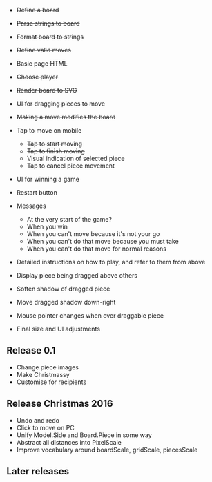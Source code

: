 
- ~~Define a board~~
- ~~Parse strings to board~~
- ~~Format board to strings~~
- ~~Define valid moves~~
- ~~Basic page HTML~~
- ~~Choose player~~
- ~~Render board to SVG~~
- ~~UI for dragging pieces to move~~
- ~~Making a move modifies the board~~

- Tap to move on mobile
    - ~~Tap to start moving~~
    - ~~Tap to finish moving~~
    - Visual indication of selected piece
    - Tap to cancel piece movement

- UI for winning a game
- Restart button
- Messages
    - At the very start of the game?
    - When you win
    - When you can't move because it's not your go
    - When you can't do that move because you must take
    - When you can't do that move for normal reasons

- Detailed instructions on how to play, and refer to them from above

- Display piece being dragged above others
- Soften shadow of dragged piece
- Move dragged shadow down-right

- Mouse pointer changes when over draggable piece

- Final size and UI adjustments

## Release 0.1

- Change piece images
- Make Christmassy
- Customise for recipients

## Release Christmas 2016

- Undo and redo
- Click to move on PC
- Unify Model.Side and Board.Piece in some way
- Abstract all distances into PixelScale
- Improve vocabulary around boardScale, gridScale, piecesScale

## Later releases
